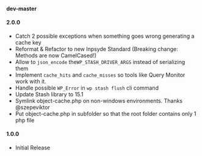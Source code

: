 #### dev-master

#### 2.0.0
 * Catch 2 possible exceptions when something goes wrong generating a cache key
 * Reformat & Refactor to new Inpsyde Standard (Breaking change: Methods are now CamelCased!)
 * Allow to `json_encode` the`WP_STASH_DRIVER_ARGS` instead of serializing them
 * Implement `cache_hits` and `cache_misses`  so tools like Query Monitor work with it.
 * Handle possible `WP_Error` in `wp stash flush` cli command
 * Update Stash library to 15.1
 * Symlink object-cache.php on non-windows environments. Thanks @szepeviktor
 * Put object-cache.php in subfolder so that the root folder contains only 1 php file

#### 1.0.0
 * Initial Release
